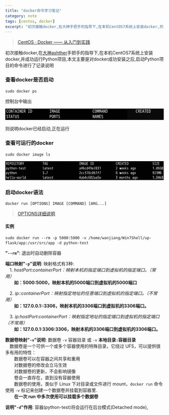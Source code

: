 ```yaml
---
title: "docker命令学习笔记"
category: note
tags: [centos, docker]
excerpt: "初次接触docker,在大神手把手的指导下,在本机CentOS7系统上安装docker,并运行Python项目"
---
```


> [CentOS · Docker —— 从入门到实践](https://yeasy.gitbooks.io/docker_practice/content/install/centos.html "Docker从入门到实践")

初次接触docker,在[大神ashther](http://sunlijun.me/)手把手的指导下,在本机CentOS7系统上安装docker,并成功运行Python项目,本文主要是对docker成功安装之后,启动Python项目的命令进行了记录说明

### 查看docker是否启动

```
sudo docker ps
```

控制台中输出

![images](/images/posts/201812/lALPDgQ9qZ3Gr4Y7zQMo_808_59.png)

则说明docker已经启动,正在运行

### 查看可运行的docker

```
sudo docker image ls
```

![images](/images/posts/201812/lALPDgQ9qZ3L4KRyzQO3_951_114.png)

### 启动docker语法

```
docker run [OPTIONS] IMAGE [COMMAND] [ARG...]
```

> [OPTIONS详细说明](https://docs.docker.com/engine/reference/commandline/run/#options)

#### 实例

```
sudo docker run --rm -p 5000:5000 -v /home/wanjiang/Win7Shell/up-flask/app:/usr/src/app -d python-test
```

__"`--rm`"__: 退出时自动删除容器

__端口映射"`-p`"说明__:  映射格式有3种:  
　1. *hostPort:containerPort：映射本机的指定端口到虚拟机的指定端口。（常用）*  
　　**如：5000:5000，映射本机的5000端口到虚拟机的5000端口**  

　2. *ip::containerPort：映射指定地址的任意端口到虚拟机的指定端口。（不常用）*  
　　**如：127.0.0.1::3306，映射本机的3306端口到虚拟机的3306端口。**  

　3. *ip:hostPort:containerPort：映射指定地址的指定端口到虚拟机的指定端口（不常用）*  
　　**如：127.0.0.1:3306:3306，映射本机的3306端口到虚拟机的3306端口。**

__数据卷映射"`-v`"说明__: 数据卷 `-v` 容器目录 或 `-v` **本地目录`:`容器目录**  
　数据卷是一个可供一个或多个容器使用的特殊目录，它绕过 UFS，可以提供很多有用的特性：  
　　数据卷可以在容器之间共享和重用  
　　对数据卷的修改会立马生效  
　　对数据卷的更新，不会影响镜像  
　　卷会一直存在，直到没有容器使用  
　　数据卷的使用，类似于 Linux 下对目录或文件进行 mount，`docker run` 命令使用 `-v` 标记来创建一个数据卷并挂载到容器里.  
　　**在一次 run 中多次使用可以挂载多个数据卷**

__说明"`-d`"作用__: 容器(python-test)将会运行在后台模式(Detached mode),
